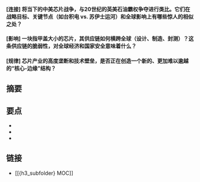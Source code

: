 #### [连接] 将当下的中美芯片战争，与20世纪的英美石油霸权争夺进行类比。它们在战略目标、关键节点（如台积电 vs. 苏伊士运河）和全球影响上有哪些惊人的相似之处？


#### [影响] 一块指甲盖大小的芯片，其供应链如何横跨全球（设计、制造、封测）？这条供应链的脆弱性，对全球经济和国家安全意味着什么？


#### [规律] 芯片产业的高度垄断和技术壁垒，是否正在创造一个新的、更加难以逾越的“核心-边缘”结构？


## 摘要


## 要点

- 
- 
- 

## 链接

- [[{h3_subfolder} MOC]]
